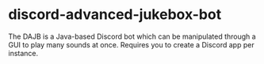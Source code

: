 # discord-advanced-jukebox-bot
The DAJB is a Java-based Discord bot which can be manipulated through a GUI to play many sounds at once. Requires you to create a Discord app per instance.
